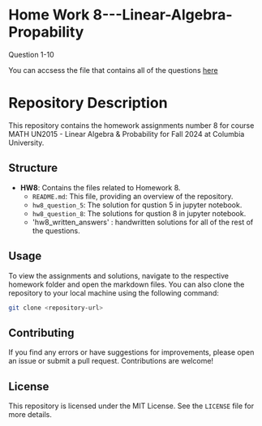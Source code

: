 # Home Work 8---Linear-Algebra-Propability

Question 1-10

You can accsess the file that contains all of the questions [here](https://github.com/ddavid37/MATH2015---Linear-Algebra-Propability/blob/main/HW_8.pdf)
# Repository Description

This repository contains the homework assignments number 8 for course MATH UN2015 - Linear Algebra & Probability for Fall 2024 at Columbia University. 

## Structure

- **HW8**: Contains the files related to Homework 8.
  - `README.md`: This file, providing an overview of the repository.
  - `hw8_question_5`: The solution for qustion 5 in jupyter notebook.
  - `hw8_question_8`: The solutions for qustion 8 in jupyter notebook.
  - 'hw8_written_answers' : handwritten solutions for all of the rest of the questions.

## Usage

To view the assignments and solutions, navigate to the respective homework folder and open the markdown files. You can also clone the repository to your local machine using the following command:

```bash
git clone <repository-url>
```

## Contributing

If you find any errors or have suggestions for improvements, please open an issue or submit a pull request. Contributions are welcome!

## License

This repository is licensed under the MIT License. See the `LICENSE` file for more details.
